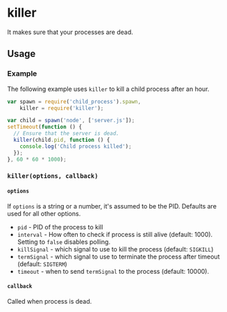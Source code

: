 # killer
It makes sure that your processes are dead.

## Usage

### Example

The following example uses `killer` to kill a child process after an hour.

```js
var spawn = require('child_process').spawn,
    killer = require('killer');

var child = spawn('node', ['server.js']);
setTimeout(function () {
  // Ensure that the server is dead.
  killer(child.pid, function () {
    console.log('Child process killed');
  });
}, 60 * 60 * 1000);
```

### `killer(options, callback)`

#### `options`

If `options` is a string or a number, it's assumed to be the PID. Defaults are
used for all other options.

  * `pid` - PID of the process to kill
  * `interval` - How often to check if process is still alive (default: 1000). Setting to `false` disables polling.
  * `killSignal` - which signal to use to kill the process (default: `SIGKILL`)
  * `termSignal` - which signal to use to terminate the process after timeout (default: `SIGTERM`)
  * `timeout` - when to send `termSignal` to the process (default: 10000).

#### `callback`
Called when process is dead.
